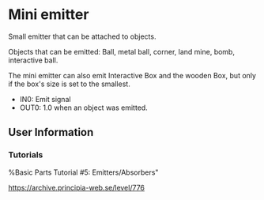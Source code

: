 # Mini emitter
Small emitter that can be attached to objects.

Objects that can be emitted: Ball, metal ball, corner, land mine, bomb, interactive ball.

The mini emitter can also emit Interactive Box and the wooden Box, but only if the box's size is set to the smallest.

- IN0: Emit signal
- OUT0: 1.0 when an object was emitted.

## User Information

### Tutorials
%Basic Parts Tutorial #5: Emitters/Absorbers"

https://archive.principia-web.se/level/776